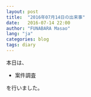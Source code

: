 ```yaml
---
layout: post
title:  "2016年07月14日の出来事"
date:   2016-07-14 22:00
author: "FUNABARA Masao"
lang: "ja"
categories: blog
tags: diary
---
```


本日は、

* 案件調査

を行いました。
